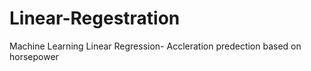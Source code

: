 # Linear-Regestration
Machine Learning Linear Regression- Accleration predection based on horsepower
